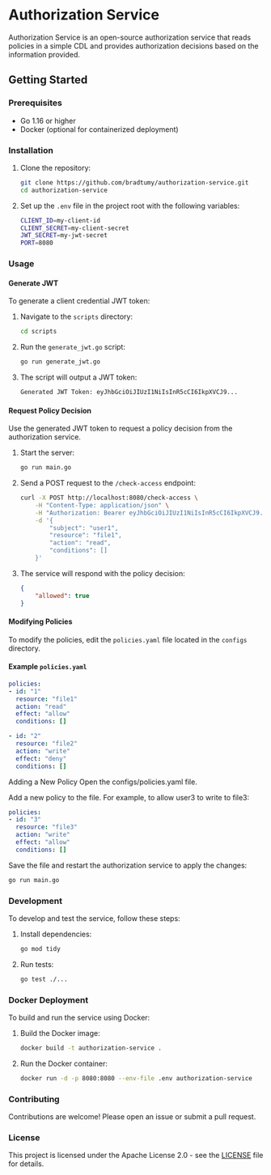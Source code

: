 # Authorization Service

Authorization Service is an open-source authorization service that reads policies in a simple CDL and provides authorization decisions based on the information provided.

## Getting Started

### Prerequisites

- Go 1.16 or higher
- Docker (optional for containerized deployment)

### Installation

1. Clone the repository:

    ```sh
    git clone https://github.com/bradtumy/authorization-service.git
    cd authorization-service
    ```

2. Set up the `.env` file in the project root with the following variables:

    ```sh
    CLIENT_ID=my-client-id
    CLIENT_SECRET=my-client-secret
    JWT_SECRET=my-jwt-secret
    PORT=8080
    ```

### Usage

#### Generate JWT

To generate a client credential JWT token:

1. Navigate to the `scripts` directory:

    ```sh
    cd scripts
    ```

2. Run the `generate_jwt.go` script:

    ```sh
    go run generate_jwt.go
    ```

3. The script will output a JWT token:

    ```sh
    Generated JWT Token: eyJhbGciOiJIUzI1NiIsInR5cCI6IkpXVCJ9...
    ```

#### Request Policy Decision

Use the generated JWT token to request a policy decision from the authorization service.

1. Start the server:

    ```sh
    go run main.go
    ```

2. Send a POST request to the `/check-access` endpoint:

    ```sh
    curl -X POST http://localhost:8080/check-access \
        -H "Content-Type: application/json" \
        -H "Authorization: Bearer eyJhbGciOiJIUzI1NiIsInR5cCI6IkpXVCJ9..." \
        -d '{                  
            "subject": "user1", 
            "resource": "file1",
            "action": "read",
            "conditions": []
        }'
    ```

3. The service will respond with the policy decision:

    ```json
    {
        "allowed": true
    }
    ```

#### Modifying Policies

To modify the policies, edit the `policies.yaml` file located in the `configs` directory.

#### Example `policies.yaml`

```yaml
policies:
- id: "1"
  resource: "file1"
  action: "read"
  effect: "allow"
  conditions: []

- id: "2"
  resource: "file2"
  action: "write"
  effect: "deny"
  conditions: []
```

Adding a New Policy
Open the configs/policies.yaml file.

Add a new policy to the file. For example, to allow user3 to write to file3:

```yaml
policies:
- id: "3"
  resource: "file3"
  action: "write"
  effect: "allow"
  conditions: []
```

Save the file and restart the authorization service to apply the changes:

```bash
go run main.go
```


### Development

To develop and test the service, follow these steps:

1. Install dependencies:

    ```sh
    go mod tidy
    ```

2. Run tests:

    ```sh
    go test ./...
    ```

### Docker Deployment

To build and run the service using Docker:

1. Build the Docker image:

    ```sh
    docker build -t authorization-service .
    ```

2. Run the Docker container:

    ```sh
    docker run -d -p 8080:8080 --env-file .env authorization-service
    ```

### Contributing

Contributions are welcome! Please open an issue or submit a pull request.

### License

This project is licensed under the Apache License 2.0 - see the [LICENSE](LICENSE) file for details.
